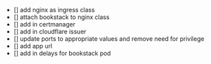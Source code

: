 - [] add nginx as ingress class
- [] attach bookstack to nginx class
- [] add in certmanager
- [] add in cloudflare issuer
- [] update ports to appropriate values and remove need for privilege
- [] add app url
- [] add in delays for bookstack pod
